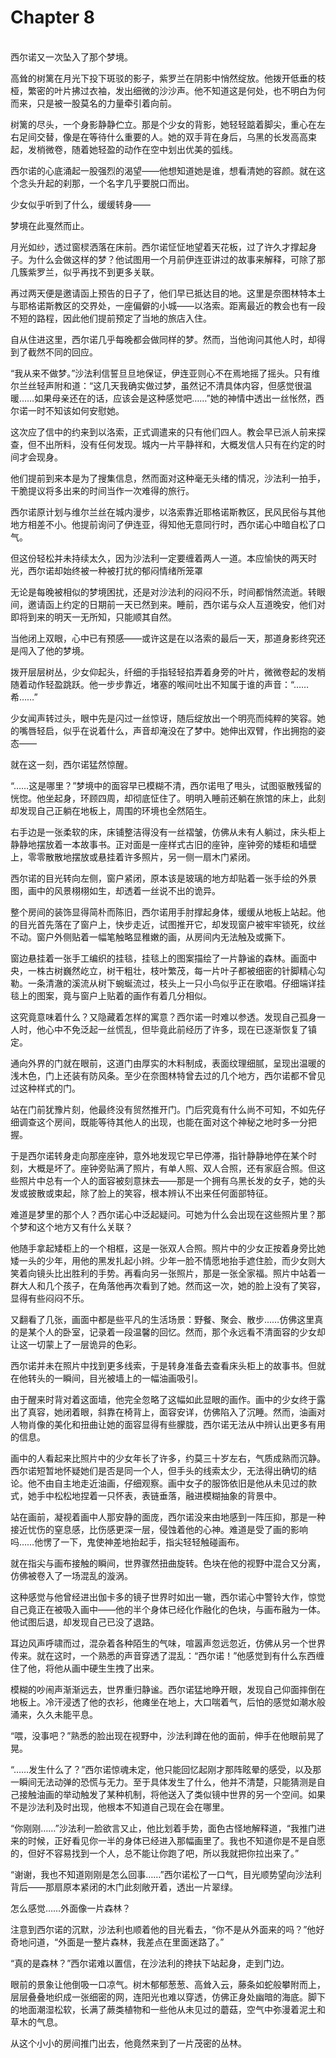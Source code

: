 # Chapter 8

<br>
西尔诺又一次坠入了那个梦境。

高耸的树篱在月光下投下斑驳的影子，紫罗兰在阴影中悄然绽放。他拨开低垂的枝桠，繁密的叶片拂过衣袖，发出细微的沙沙声。他不知道这是何处，也不明白为何而来，只是被一股莫名的力量牵引着向前。

树篱的尽头，一个身影静静伫立。那是个少女的背影，她轻轻踮着脚尖，重心在左右足间交替，像是在等待什么重要的人。她的双手背在身后，乌黑的长发高高束起，发梢微卷，随着她轻盈的动作在空中划出优美的弧线。

西尔诺的心底涌起一股强烈的渴望——他想知道她是谁，想看清她的容颜。就在这个念头升起的刹那，一个名字几乎要脱口而出。

少女似乎听到了什么，缓缓转身——

梦境在此戛然而止。

月光如纱，透过窗棂洒落在床前。西尔诺怔怔地望着天花板，过了许久才撑起身子。为什么会做这样的梦？他试图用一个月前伊连亚讲过的故事来解释，可除了那几簇紫罗兰，似乎再找不到更多关联。

再过两天便是邀请函上预告的日子了，他们早已抵达目的地。这里是奈图林特本土与耶格诺斯教区的交界处，一座偏僻的小城——以洛索。距离最近的教会也有一段不短的路程，因此他们提前预定了当地的旅店入住。

自从住进这里，西尔诺几乎每晚都会做同样的梦。然而，当他询问其他人时，却得到了截然不同的回应。

“我从来不做梦。”沙法利信誓旦旦地保证，伊连亚则心不在焉地摇了摇头。只有维尔兰丝轻声附和道：“这几天我确实做过梦，虽然记不清具体内容，但感觉很温暖……如果母亲还在的话，应该会是这种感觉吧……”她的神情中透出一丝怅然，西尔诺一时不知该如何安慰她。

这次应了信中的约来到以洛索，正式调遣来的只有他们四人。教会早已派人前来探查，但不出所料，没有任何发现。城内一片平静祥和，大概发信人只有在约定的时间才会现身。

他们提前到来本是为了搜集信息，然而面对这种毫无头绪的情况，沙法利一拍手，干脆提议将多出来的时间当作一次难得的旅行。

西尔诺原计划与维尔兰丝在城内漫步，以洛索靠近耶格诺斯教区，民风民俗与其他地方相差不小。他提前询问了伊连亚，得知他无意同行时，西尔诺心中暗自松了口气。

但这份轻松并未持续太久，因为沙法利一定要缠着两人一道。本应愉快的两天时光，西尔诺却始终被一种被打扰的郁闷情绪所笼罩

无论是每晚被相似的梦境困扰，还是对沙法利的闷闷不乐，时间都悄然流逝。转眼间，邀请函上约定的日期前一天已然到来。睡前，西尔诺与众人互道晚安，他们对即将到来的明天一无所知，只能顺其自然。

当他闭上双眼，心中已有预感——或许这是在以洛索的最后一天，那道身影终究还是闯入了他的梦境。

拨开层层树丛，少女仰起头，纤细的手指轻轻掐弄着身旁的叶片，微微卷起的发梢随着动作轻盈跳跃。他一步步靠近，堵塞的喉间吐出不知属于谁的声音：“……希……”  

少女闻声转过头，眼中先是闪过一丝惊讶，随后绽放出一个明亮而纯粹的笑容。她的嘴唇轻启，似乎在说着什么，声音却淹没在了梦中。她伸出双臂，作出拥抱的姿态——  

就在这一刻，西尔诺猛然惊醒。  

“……这是哪里？”梦境中的面容早已模糊不清，西尔诺甩了甩头，试图驱散残留的恍惚。他坐起身，环顾四周，却彻底怔住了。明明入睡前还躺在旅馆的床上，此刻却发现自己正躺在地板上，周围的环境也全然陌生。  

右手边是一张柔软的床，床铺整洁得没有一丝褶皱，仿佛从未有人躺过，床头柜上静静地摆放着一本故事书。正对面是一座样式古旧的座钟，座钟旁的矮柜和墙壁上，零零散散地摆放或悬挂着许多照片，另一侧一扇木门紧闭。  

西尔诺的目光转向左侧，窗户紧闭，原本该是玻璃的地方却贴着一张手绘的外景图，画中的风景栩栩如生，却透着一丝说不出的诡异。  

整个房间的装饰显得简朴而陈旧，西尔诺用手肘撑起身体，缓缓从地板上站起。他的目光首先落在了窗户上，快步走近，试图推开它，却发现窗户被牢牢锁死，纹丝不动。窗户外侧贴着一幅笔触略显稚嫩的画，从房间内无法触及或撕下。

窗边悬挂着一张手工编织的挂毯，挂毯上的图案描绘了一片静谧的森林。画面中央，一株古树巍然屹立，树干粗壮，枝叶繁茂，每一片叶子都被细密的针脚精心勾勒。一条清澈的溪流从树下蜿蜒流过，枝头上一只小鸟似乎正在歌唱。仔细端详挂毯上的图案，竟与窗户上贴着的画作有着几分相似。

这究竟意味着什么？又隐藏着怎样的寓意？西尔诺一时难以参透。发现自己孤身一人时，他心中不免泛起一丝慌乱，但毕竟此前经历了许多，现在已逐渐恢复了镇定。

通向外界的门就在眼前，这道门由厚实的木料制成，表面纹理细腻，呈现出温暖的浅木色，门上还装有防风条。至少在奈图林特曾去过的几个地方，西尔诺都不曾见过这种样式的门。

站在门前犹豫片刻，他最终没有贸然推开门。门后究竟有什么尚不可知，不如先仔细调查这个房间，既能等待其他人的出现，也能在面对这个神秘之地时多一分把握。

于是西尔诺转身走向那座座钟，意外地发现它早已停滞，指针静静地停在某个时刻，大概是坏了。座钟旁贴满了照片，有单人照、双人合照，还有家庭合照。但这些照片中总有一个人的面容被刻意抹去——那是一个拥有乌黑长发的女子，她的头发或披散或束起，除了脸上的笑容，根本辨认不出来任何面部特征。  

难道是梦里的那个人？西尔诺心中泛起疑问。可她为什么会出现在这些照片里？那个梦和这个地方又有什么关联？  

他随手拿起矮柜上的一个相框，这是一张双人合照。照片中的少女正按着身旁比她矮一头的少年，用他的黑发扎起小辫。少年一脸不情愿地抬手遮住脸，而少女则大笑着向镜头比出胜利的手势。再看向另一张照片，那是一张全家福。照片中站着一群大人和几个孩子，在角落他再次看到了她。然而这一次，她的脸上没有了笑容，显得有些闷闷不乐。  

又翻看了几张，画面中都是些平凡的生活场景：野餐、聚会、散步……仿佛这里真的是某个人的卧室，记录着一段温馨的回忆。然而，那个永远看不清面容的少女却让这一切蒙上了一层诡异的色彩。

西尔诺并未在照片中找到更多线索，于是转身准备去查看床头柜上的故事书。但就在他转头的一瞬间，目光被墙上的一幅油画吸引。

由于醒来时背对着这面墙，他完全忽略了这幅如此显眼的画作。画中的少女终于露出了真容，她闭着眼，斜靠在椅背上，面容安详，仿佛陷入了沉睡。然而，油画对人物肖像的美化和扭曲让她的面容显得有些朦胧，西尔诺无法从中辨认出更多有用的信息。  

画中的人看起来比照片中的少女年长了许多，约莫三十岁左右，气质成熟而沉静。西尔诺短暂地怀疑她们是否是同一个人，但手头的线索太少，无法得出确切的结论。他不由自主地走近油画，仔细观察。画中女子的服饰依旧是他从未见过的款式，她手中松松地捏着一只怀表，表链垂落，融进模糊抽象的背景中。  

站在画前，凝视着画中人那安静的面庞，西尔诺没来由地感到一阵压抑，那是一种接近忧伤的窒息感，比伤感更深一层，侵蚀着他的心神。难道是受了画的影响吗……他愣了一下，鬼使神差地抬起手，指尖轻轻触碰画布。  

就在指尖与画布接触的瞬间，世界骤然扭曲旋转。色块在他的视野中混合又分离，仿佛被卷入了一场混乱的漩涡。

这种感觉与他曾经进出伽卡多的镜子世界时如出一辙，西尔诺心中警铃大作，惊觉自己竟正在被吸入画中——他的半个身体已经化作融化的色块，与画布融为一体。他试图后退，却发现自己已没了退路。  

耳边风声呼啸而过，混杂着各种陌生的气味，喧嚣声忽远忽近，仿佛从另一个世界传来。就在这时，一个熟悉的声音穿透了混乱：“西尔诺！”他感觉到有什么东西缠住了他，将他从画中硬生生拽了出来。

模糊的吵闹声渐渐远去，世界重归静谧。西尔诺猛地睁开眼，发现自己仰面摔倒在地板上。冷汗浸透了他的衣衫，他瘫坐在地上，大口喘着气，后怕的感觉如潮水般涌来，久久未能平息。

“喂，没事吧？”熟悉的脸出现在视野中，沙法利蹲在他的面前，伸手在他眼前晃了晃。  

“……发生什么了？”西尔诺惊魂未定，他只能回忆起刚才那阵眩晕的感受，以及那一瞬间无法动弹的恐慌与无力。至于具体发生了什么，他并不清楚，只能猜测是自己接触油画的举动触发了某种机制，将他送入了类似镜中世界的另一个空间。如果不是沙法利及时出现，他根本不知道自己现在会在哪里。  

“你刚刚……”沙法利一脸欲言又止，他比划着手势，面色古怪地解释道，“我推门进来的时候，正好看见你一半的身体已经进入那幅画里了。我也不知道你是不是自愿的，但好不容易找到一个人，总不能让你跑了吧，所以我就把你拉出来了。”  

“谢谢，我也不知道刚刚是怎么回事……”西尔诺松了一口气，目光顺势望向沙法利背后——那扇原本紧闭的木门此刻敞开着，透出一片翠绿。

怎么感觉……外面像一片森林？

注意到西尔诺的沉默，沙法利也顺着他的目光看去，“你不是从外面来的吗？”他好奇地问道，“外面是一整片森林，我差点在里面迷路了。”  

“真的是森林？”西尔诺难以置信，在沙法利的搀扶下站起身，走到门边。  

眼前的景象让他倒吸一口凉气。树木郁郁葱葱、高耸入云，藤条如蛇般攀附而上，层层叠叠地织成一张细密的网，连阳光也难以穿透，仿佛正身处幽暗的海底。脚下的地面潮湿松软，长满了蕨类植物和一些他从未见过的蘑菇，空气中弥漫着泥土和草木的气息。

从这个小小的房间推门出去，他竟然来到了一片茂密的丛林。
